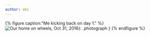 ```yaml
---
author: aki
---
```


{% figure caption:"Me kicking back on day 1." %}
![Our home on wheels, Oct 31, 2016](/img/2015/IMG_4634.jpg){: .photograph }
{% endfigure %}
